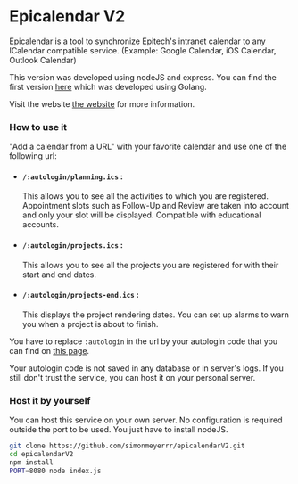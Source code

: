# Epicalendar V2

Epicalendar is a tool to synchronize Epitech's intranet calendar to any ICalendar compatible service.
(Example: Google Calendar, iOS Calendar, Outlook Calendar)

This version was developed using nodeJS and express. You can find the first version [here](https://github.com/simonmeyerrr/epicalendar) which was developed using Golang.

Visit the website [the website](https://epicalendarv2.omnirem.dev) for more information.


### How to use it

"Add a calendar from a URL" with your favorite calendar and use one of the following url:

- #### `/:autologin/planning.ics` :

    This allows you to see all the activities to which you are registered. Appointment slots such as Follow-Up and Review are taken into account and only your slot will be displayed. Compatible with educational accounts.

- #### `/:autologin/projects.ics` :

    This allows you to see all the projects you are registered for with their start and end dates.

- #### `/:autologin/projects-end.ics` :

    This displays the project rendering dates. You can set up alarms to warn you when a project is about to finish.


You have to replace `:autologin` in the url by your autologin code that you can find on [this page](https://intra.epitech.eu/admin/autolog).

Your autologin code is not saved in any database or in server's logs. If you still don't trust the service, you can host it on your personal server.


### Host it by yourself

You can host this service on your own server. No configuration is required outside the port to be used. You just have to install nodeJS.

```bash
git clone https://github.com/simonmeyerrr/epicalendarV2.git
cd epicalendarV2
npm install
PORT=8080 node index.js
```